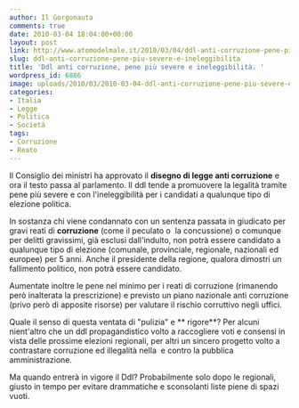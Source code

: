 ```yaml
---
author: Il Gorgonauta
comments: true
date: 2010-03-04 18:04:00+00:00
layout: post
link: http://www.atomodelmale.it/2010/03/04/ddl-anti-corruzione-pene-piu-severe-e-ineleggibilita/
slug: ddl-anti-corruzione-pene-piu-severe-e-ineleggibilita
title: 'Ddl anti corruzione, pene più severe e ineleggibilità. '
wordpress_id: 6886
image: uploads/2010/03/2010-03-04-ddl-anti-corruzione-pene-piu-severe-e-ineleggibilita.jpg
categories:
- Italia
- Legge
- Politica
- Società
tags:
- Corruzione
- Reato
---
```


Il Consiglio dei ministri ha approvato il **disegno di legge anti corruzione** e ora il testo passa al parlamento. Il ddl tende a promuovere la legalità tramite pene più severe e con l'ineleggibilità per i candidati a qualunque tipo di elezione politica.

In sostanza chi viene condannato con un sentenza passata in giudicato per gravi reati di **corruzione** (come il peculato o  la concussione) o comunque per delitti gravissimi, già esclusi dall'indulto, non potrà essere candidato a qualunque tipo di elezione (comunale, provinciale, regionale, nazionali ed europee) per 5 anni. Anche il presidente della regione, qualora dimostri un fallimento politico, non potrà essere candidato.

Aumentate inoltre le pene nel minimo per i reati di corruzione (rimanendo però inalterata la prescrizione) e previsto un piano nazionale anti corruzione (privo però di apposite risorse) per valutare il rischio corruttivo negli uffici.

Quale il senso di questa ventata di "pulizia" e ** rigore**? Per alcuni nient'altro che un ddl propagandistico volto a raccogliere voti e consensi in vista delle prossime elezioni regionali, per altri un sincero progetto volto a contrastare corruzione ed illegalità nella  e contro la pubblica amministrazione.

Ma quando entrerà in vigore il Ddl? Probabilmente solo dopo le regionali, giusto in tempo per evitare drammatiche e sconsolanti liste piene di spazi vuoti.
